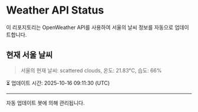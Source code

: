 
# Weather API Status

이 리포지토리는 OpenWeather API를 사용하여 서울의 날씨 정보를 자동으로 업데이트합니다.

## 현재 서울 날씨
> 서울의 현재 날씨: scattered clouds, 온도: 21.83°C, 습도: 66%

⏳ 업데이트 시간: 2025-10-16 09:11:30 (UTC)

---
자동 업데이트 봇에 의해 관리됩니다.
